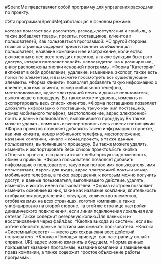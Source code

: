 #SpendMe представляет собой программу для управления расходами по проекту.

#Эта программа(SpendMe)работающая в фоновом режиме.

которая помогает вам рассчитать расходы,поступления и прибыль,
а также добавляет товары, проекты, поставщиков, клиентов
и пользователей, Как пользоваться программой:
*С другой стороны, главная страница содержит приветственное сообщение для пользователя, название компании и ее изображение,
количество включенных в нее всех текущих проектов, а также функцию быстрого доступа, которая позволяет перейти непосредственно к расширению,
внизу расположены кнопки основной программы.
*Форма "Категории" включает в себя добавление, удаление, изменение, экспорт, также есть поиск по элементам, и вы можете просмотреть все существующие элементы.
*Форма клиентии позволяет добавлять такую ​​информацию о клиенте, как имя клиента, номер мобильного телефона, местоположение, адрес электронной почты и данные пользователя,
выполнившего процедуру. Вы также можете удалять, изменять и экспортировать весь список клиентов.
*Форма поставщиков позволяет добавлять информацию о поставщике, такую ​​как имя поставщика, номер мобильного телефона, местоположение, адрес электронной почты и данные пользователя, выполнившего процедуру.Вы также можете удалять, изменять и экспортировать весь список поставщикии.
*Форма проектов позволяет добавлять такую ​​информацию о проекте, как имя клиента, номер мобильного телефона, местоположение, название компании, начало и конец проекта, а также данные пользователя, выполнившего процедуру. Вы также можете удалять, изменять и экспортировать Весь список проектов.Есть кнопка «Открыть проект», она рассчитывает дебиторскую задолженность, обмен и прибыль.
*Форма пользователя позволяет добавить информацию о пользователе, такую ​​как полное имя пользователя, имя пользователя, пароль для входа, адрес электронной почты и номер мобильного телефона, а также разрешения, к которым можно получить доступ, и данные пользователя, выполнившего действие. удалять, изменять и искать имена пользователей.
*Форма настроек позволяет изменить основные из них, такие как название компании, длительность отображения уведомлений в секундах, количество элементов, отображаемых на всех страницах, логотип компании, а также унифицировано на второй стороне. на этой же странице настройки динамического подключения, если линия подключения локальная или сетевая.Также содержит резервную копию.Для данных и их восстановления через файл.bac.
*Кнопка выхода из системы, если вы хотите обновить данные логотипа или сменить пользователя.
*Кнопка «Системный реестр» — место для сохранения всех действий пользователя.
*Кнопка «Помощь» приведет вас на страницу онлайн-справки. URL-адрес можно изменить в будущем.
*Форма данных показывает название программы, название компании и защищенные права компании, а также содержит простое объяснение работы программы.
